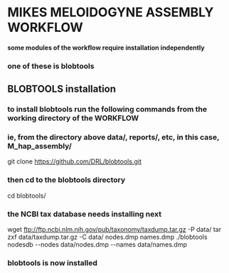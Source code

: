 # MIKES MELOIDOGYNE ASSEMBLY WORKFLOW



#### some modules of the workflow require installation independently


### one of these is blobtools


## BLOBTOOLS installation

### to install blobtools run the following commands from the working directory of the WORKFLOW
### ie, from the directory above data/, reports/, etc, in this case, M_hap_assembly/

git clone https://github.com/DRL/blobtools.git

### then cd to the blobtools directory

cd blobtools/

### the NCBI tax database needs installing next

wget ftp://ftp.ncbi.nlm.nih.gov/pub/taxonomy/taxdump.tar.gz -P data/
tar zxf data/taxdump.tar.gz -C data/ nodes.dmp names.dmp
./blobtools nodesdb --nodes data/nodes.dmp --names data/names.dmp

### blobtools is now installed
